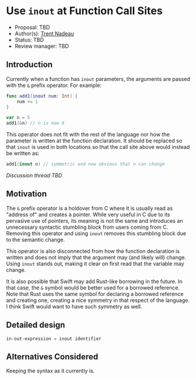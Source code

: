 # Use `inout` at Function Call Sites

* Proposal: TBD
* Author(s): [Trent Nadeau](http://github.com/tanadeau)
* Status: TBD
* Review manager: TBD

## Introduction

Currently when a function has `inout` parameters, the arguments are passed with the `&` prefix operator. For example:

```swift
func add1(inout num: Int) {
    num += 1
}

var n = 5
add1(&n) // n is now 6
```

This operator does not fit with the rest of the language nor how the parameter is written at the function declaration. It should be replaced so that `inout` is used in both locations so that the call site above would instead be written as:

```swift
add1(inout n) // symmetric and now obvious that n can change
```

*Discussion thread TBD*

## Motivation

The `&` prefix operator is a holdover from C where it is usually read as "address of" and creates a pointer. While very useful in C due to its pervasive use of pointers, its meaning is not the same and introduces an unnecessary syntactic stumbling block from users coming from C. Removing this operator and using `inout` removes this stumbling block due to the semantic change.

This operator is also disconnected from how the function declaration is written and does not imply that the argument may (and likely will) change. Using `inout` stands out, making it clear on first read that the variable may change.

It is also possible that Swift may add Rust-like borrowing in the future. In that case, the `&` symbol would be better used for a borrowed reference. Note that Rust uses the same symbol for declaring a borrowed reference and creating one, creating a nice symmetry in that respect of the language. I think Swift would want to have such symmetry as well.

## Detailed design

```
in-out-expression → inout identifier
```

## Alternatives Considered

Keeping the syntax as it currently is.
